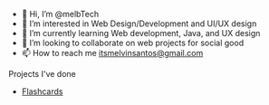 - 👋 Hi, I’m @melbTech
- 👀 I’m interested in Web Design/Development and UI/UX design
- 🌱 I’m currently learning Web development, Java, and UX design
- 💞️ I’m looking to collaborate on web projects for social good
- 📫 How to reach me itsmelvinsantos@gmail.com

Projects I've done
- [Flashcards](https://github.com/melbTech/Flashcards)
<!---
melbTech/melbTech is a ✨ special ✨ repository because its `README.md` (this file) appears on your GitHub profile.
You can click the Preview link to take a look at your changes.
--->
